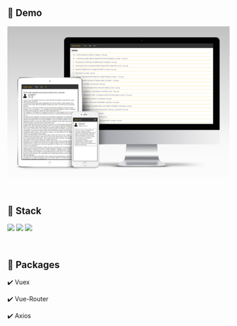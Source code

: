 ## 🔗 Demo

[<img src="src/assets/images/mockup-news.png" alt="데모 사이트 바로가기">](https://jaehyeokk.github.io/vue-news/)

<br />

## 🔨 Stack

<img src="https://img.shields.io/badge/JavaScript-323330?style=for-the-badge&logo=javascript&logoColor=F7DF1E" /> <img src="https://img.shields.io/badge/typescript-3178c6?style=for-the-badge&logo=typescript&logoColor=fafafa" /> <img src="https://img.shields.io/badge/Vue-35495E?style=for-the-badge&logo=vuedotjs&logoColor=4FC08D" />

<br />

## 🎁 Packages

✔️ Vuex

✔️ Vue-Router

✔️ Axios
